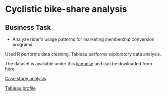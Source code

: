 
# Cyclistic bike-share analysis

## Business Task
* Analyze rider's usage patterns for marketing membership conversion programs.

Used R performs data cleaning, Tableau performs exploratory data analysis.

The dataset is available under this [licennse](https://www.divvybikes.com/data-license-agreement) and can be dowloaded from [here.](https://divvy-tripdata.s3.amazonaws.com/index.html)


[Case study analysis](https://hockchong.medium.com/google-data-analytics-capstone-project-cyclistic-bike-share-analysis-6c42340b3f10)

[Tableau profile](https://public.tableau.com/app/profile/hockchong/viz/GoogleDataAnalyticsCapstoneProjectCyclisticbike-shareanalysis/Cyclisticbike-shareanalysis)



